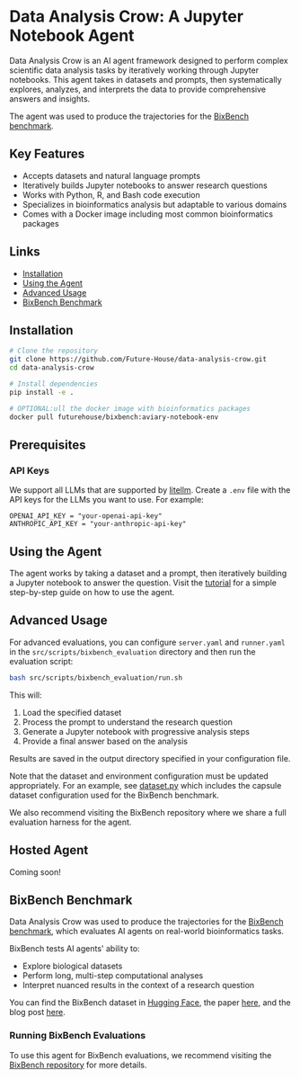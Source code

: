 # Data Analysis Crow: A Jupyter Notebook Agent

Data Analysis Crow is an AI agent framework designed to perform complex scientific data analysis tasks by iteratively working through Jupyter notebooks. This agent takes in datasets and prompts, then systematically explores, analyzes, and interprets the data to provide comprehensive answers and insights.

The agent was used to produce the trajectories for the [BixBench benchmark](https://github.com/Future-House/bixbench).

## Key Features

- Accepts datasets and natural language prompts
- Iteratively builds Jupyter notebooks to answer research questions
- Works with Python, R, and Bash code execution
- Specializes in bioinformatics analysis but adaptable to various domains
- Comes with a Docker image including most common bioinformatics packages

## Links

- [Installation](#installation)
- [Using the Agent](#using-the-agent)
- [Advanced Usage](#advanced-usage)
- [BixBench Benchmark](#bixbench-benchmark)

## Installation

```bash
# Clone the repository
git clone https://github.com/Future-House/data-analysis-crow.git
cd data-analysis-crow

# Install dependencies
pip install -e .

# OPTIONAL:ull the docker image with bioinformatics packages
docker pull futurehouse/bixbench:aviary-notebook-env
```

## Prerequisites

### API Keys

We support all LLMs that are supported by [litellm](https://github.com/BerriAI/litellm). Create a `.env` file with the API keys for the LLMs you want to use. For example:

```
OPENAI_API_KEY = "your-openai-api-key"
ANTHROPIC_API_KEY = "your-anthropic-api-key"
```

## Using the Agent

The agent works by taking a dataset and a prompt, then iteratively building a Jupyter notebook to answer the question. Visit the [tutorial](https://github.com/Future-House/data-analysis-crow/blob/main/tutorial/example.ipynb) for a simple step-by-step guide on how to use the agent.

## Advanced Usage
For advanced evaluations, you can configure `server.yaml` and `runner.yaml` in the `src/scripts/bixbench_evaluation` directory and then run the evaluation script:
```bash
bash src/scripts/bixbench_evaluation/run.sh
```

This will:
1. Load the specified dataset
2. Process the prompt to understand the research question
3. Generate a Jupyter notebook with progressive analysis steps
4. Provide a final answer based on the analysis

Results are saved in the output directory specified in your configuration file.

Note that the dataset and environment configuration must be updated appropriately. For an example, see [dataset.py](https://github.com/Future-House/data-analysis-crow/blob/main/src/fhda/dataset.py) which includes the capsule dataset configuration used for the BixBench benchmark.

We also recommend visiting the BixBench repository where we share a full evaluation harness for the agent.

## Hosted Agent
Coming soon!

## BixBench Benchmark

Data Analysis Crow was used to produce the trajectories for the [BixBench benchmark](https://github.com/Future-House/bixbench), which evaluates AI agents on real-world bioinformatics tasks.

BixBench tests AI agents' ability to:

- Explore biological datasets
- Perform long, multi-step computational analyses
- Interpret nuanced results in the context of a research question

You can find the BixBench dataset in [Hugging Face](https://huggingface.co/datasets/futurehouse/BixBench), the paper [here](), and the blog post [here](https://futurehouse.org/blog/bixbench/).

### Running BixBench Evaluations

To use this agent for BixBench evaluations, we recommend visiting the [BixBench repository](https://github.com/Future-House/bixbench) for more details.